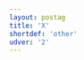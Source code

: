 ```yaml
---
layout: postag
title: 'X'
shortdef: 'other'
udver: '2'
---
```

<!-- Interlanguage links updated Út zář 29 18:40:49 CEST 2020 -->
